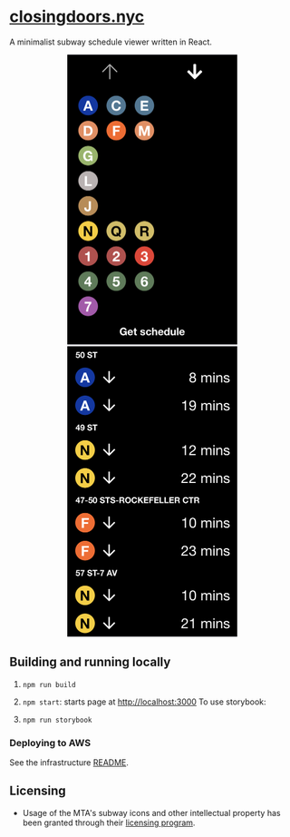 # [closingdoors.nyc](https://closingdoors.nyc/)

A minimalist subway schedule viewer written in React.

<p align="center">
  <img src="./.images/home.PNG" width="300" />
  <img src="./.images/schedule.PNG" width="300" /> 
</p>


## Building and running locally

1. `npm run build`
2. `npm start`: starts page at [http://localhost:3000](http://localhost:3000)
To use storybook:

1. `npm run storybook`

### Deploying to AWS

See the infrastructure [README](./infrastructure/README.md).

## Licensing

- Usage of the MTA's subway icons and other intellectual property has been granted through their [licensing program](https://new.mta.info/doing-business-with-us/licensing-program).
